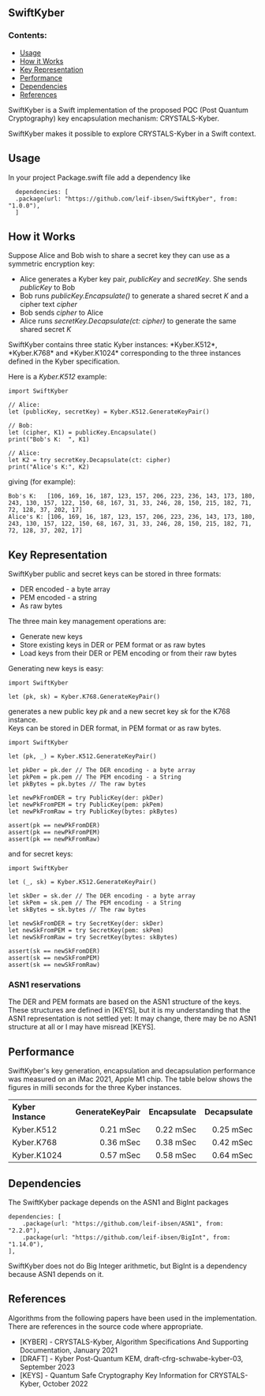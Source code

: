 <h2><b>SwiftKyber</b></h2>
<h3><b>Contents:</b></h3>
<ul>
<li><a href="#use">Usage</a></li>
<li><a href="#basic">How it Works</a></li>
<li><a href="#key">Key Representation</a></li>
<li><a href="#perf">Performance</a></li>
<li><a href="#dep">Dependencies</a></li>
<li><a href="#ref">References</a></li>
</ul>
SwiftKyber is a Swift implementation of the proposed PQC (Post Quantum Cryptography)
key encapsulation mechanism: CRYSTALS-Kyber.

SwiftKyber makes it possible to explore CRYSTALS-Kyber in a Swift context.
<h2 id="use"><b>Usage</b></h2>
In your project Package.swift file add a dependency like<br/>

	  dependencies: [
	  .package(url: "https://github.com/leif-ibsen/SwiftKyber", from: "1.0.0"),
	  ]
<h2 id="basic"><b>How it Works</b></h2>
Suppose Alice and Bob wish to share a secret key they can use as a symmetric encryption key:<br/>
<ul>
<li>Alice generates a Kyber key pair, <i>publicKey</i> and <i>secretKey</i>. She sends <i>publicKey</i> to Bob</li>
<li>Bob runs <i>publicKey.Encapsulate()</i> to generate a shared secret <i>K</i> and a cipher text <i>cipher</i></li>
<li>Bob sends <i>cipher</i> to Alice</li>
<li>Alice runs <i>secretKey.Decapsulate(ct: cipher)</i> to generate the same shared secret <i>K</i></li>
</ul>
SwiftKyber contains three static Kyber instances: *Kyber.K512*, *Kyber.K768* and *Kyber.K1024*
corresponding to the three instances defined in the Kyber specification.<br/>

Here is a *Kyber.K512* example:

    import SwiftKyber

    // Alice:
    let (publicKey, secretKey) = Kyber.K512.GenerateKeyPair()
    
    // Bob:
    let (cipher, K1) = publicKey.Encapsulate()
    print("Bob's K:  ", K1)
    
    // Alice:
    let K2 = try secretKey.Decapsulate(ct: cipher)
    print("Alice's K:", K2)

giving (for example):

    Bob's K:   [106, 169, 16, 187, 123, 157, 206, 223, 236, 143, 173, 180, 243, 130, 157, 122, 150, 68, 167, 31, 33, 246, 28, 150, 215, 182, 71, 72, 128, 37, 202, 17]
    Alice's K: [106, 169, 16, 187, 123, 157, 206, 223, 236, 143, 173, 180, 243, 130, 157, 122, 150, 68, 167, 31, 33, 246, 28, 150, 215, 182, 71, 72, 128, 37, 202, 17]

<h2 id="key"><b>Key Representation</b></h2>
SwiftKyber public and secret keys can be stored in three formats:
<ul>
<li>DER encoded - a byte array</li>
<li>PEM encoded - a string</li>
<li>As raw bytes</li>
</ul>
The three main key management operations are:
<ul>
<li>Generate new keys</li>
<li>Store existing keys in DER or PEM format or as raw bytes</li>
<li>Load keys from their DER or PEM encoding or from their raw bytes</li>
</ul>
Generating new keys is easy:

    import SwiftKyber
    
    let (pk, sk) = Kyber.K768.GenerateKeyPair()

generates a new public key *pk* and a new secret key *sk* for the K768 instance.<br/>
Keys can be stored in DER format, in PEM format or as raw bytes.

    import SwiftKyber
    
    let (pk, _) = Kyber.K512.GenerateKeyPair()
    
    let pkDer = pk.der // The DER encoding - a byte array
    let pkPem = pk.pem // The PEM encoding - a String
    let pkBytes = pk.bytes // The raw bytes
    
    let newPkFromDER = try PublicKey(der: pkDer)
    let newPkFromPEM = try PublicKey(pem: pkPem)
    let newPkFromRaw = try PublicKey(bytes: pkBytes)
    
    assert(pk == newPkFromDER)
    assert(pk == newPkFromPEM)
    assert(pk == newPkFromRaw)

and for secret keys:

    import SwiftKyber
    
    let (_, sk) = Kyber.K512.GenerateKeyPair()
    
    let skDer = sk.der // The DER encoding - a byte array
    let skPem = sk.pem // The PEM encoding - a String
    let skBytes = sk.bytes // The raw bytes
    
    let newSkFromDER = try SecretKey(der: skDer)
    let newSkFromPEM = try SecretKey(pem: skPem)
    let newSkFromRaw = try SecretKey(bytes: skBytes)
    
    assert(sk == newSkFromDER)
    assert(sk == newSkFromPEM)
    assert(sk == newSkFromRaw)

<h3><b>ASN1 reservations</b></h3>
The DER and PEM formats are based on the ASN1 structure of the keys.
These structures are defined in [KEYS], but it is my understanding that the ASN1 representation is not settled yet:
It may change, there may be no ASN1 structure at all or I may have misread [KEYS].

<h2 id="perf"><b>Performance</b></h2>
SwiftKyber's key generation, encapsulation and decapsulation performance was measured on an iMac 2021, Apple M1 chip.
The table below shows the figures in milli seconds for the three Kyber instances.
<table width="75%">
<tr><th align="left" width="25%">Kyber Instance</th><th align="right" width="25%">GenerateKeyPair</th><th align="right" width="20%">Encapsulate</th><th align="right" width="20%">Decapsulate</th></tr>
<tr><td>Kyber.K512</td><td align="right">0.21 mSec</td><td align="right">0.22 mSec</td><td align="right">0.25 mSec</td></tr>
<tr><td>Kyber.K768</td><td align="right">0.36 mSec</td><td align="right">0.38 mSec</td><td align="right">0.42 mSec</td></tr>
<tr><td>Kyber.K1024</td><td align="right">0.57 mSec</td><td align="right">0.58 mSec</td><td align="right">0.64 mSec</td></tr>
</table>

<h2 id="dep"><b>Dependencies</b></h2>
The SwiftKyber package depends on the ASN1 and BigInt packages

    dependencies: [
        .package(url: "https://github.com/leif-ibsen/ASN1", from: "2.2.0"),
        .package(url: "https://github.com/leif-ibsen/BigInt", from: "1.14.0"),
    ],
    
SwiftKyber does not do Big Integer arithmetic, but BigInt is a dependency because ASN1 depends on it.

<h2 id="ref"><b>References</b></h2>

Algorithms from the following papers have been used in the implementation.
There are references in the source code where appropriate.

<ul>
<li>[KYBER] - CRYSTALS-Kyber, Algorithm Specifications And Supporting Documentation, January 2021</li>
<li>[DRAFT] - Kyber Post-Quantum KEM, draft-cfrg-schwabe-kyber-03, September 2023</li>
<li>[KEYS] - Quantum Safe Cryptography Key Information for CRYSTALS-Kyber, October 2022</li>
</ul>
